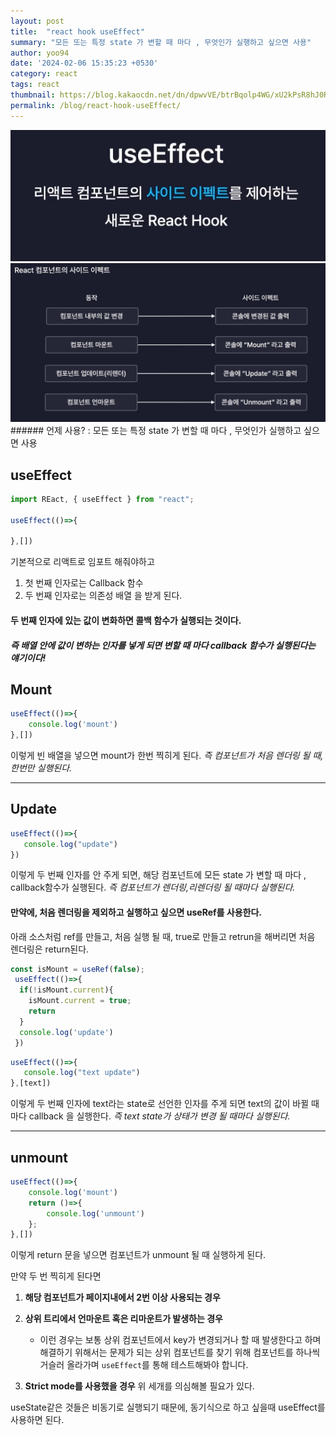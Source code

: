 ```yaml
---
layout: post
title:  "react hook useEffect"
summary: "모든 또는 특정 state 가 변할 때 마다 , 무엇인가 실행하고 싶으면 사용"
author: yoo94
date: '2024-02-06 15:35:23 +0530'
category: react
tags: react
thumbnail: https://blog.kakaocdn.net/dn/dpwvVE/btrBqolp4WG/xU2kPsR8hJ0Rpx9B1LSoZ1/img.png
permalink: /blog/react-hook-useEffect/
---
```

<img src="/blog/postImg/Pasted image 20240506123932.png" alt="Pasted image 20240506123932.png" style="max-width:100%;">
<img src="/blog/postImg/Pasted image 20240506124009.png" alt="Pasted image 20240506124009.png" style="max-width:100%;">
###### 언제 사용?  : 모든 또는 특정 state 가 변할 때 마다 , 무엇인가 실행하고 싶으면 사용

## useEffect
```jsx
import REact, { useEffect } from "react";

useEffect(()=>{

},[])
```
기본적으로 리액트로 임포트 해줘야하고
1. 첫 번째 인자로는 Callback 함수
2. 두 번째 인자로는 의존성 배열
   을 받게 된다.

#### 두 번째 인자에 있는 값이 변화하면 콜백 함수가 실행되는 것이다.
##### 즉 배열 안에 값이 변하는 인자를 넣게 되면 변할 때 마다 callback 함수가 실행된다는 얘기이다!

## Mount
```jsx
useEffect(()=>{
	console.log('mount')
},[])
```
이렇게 빈 배열을 넣으면 mount가 한번 찍히게 된다.
*즉 컴포넌트가 처음 렌더링 될 때, 한번만 실행된다.*

---
## Update
```jsx
useEffect(()=>{
   console.log("update")
})
```
이렇게 두 번째 인자를 안 주게 되면, 해당 컴포넌트에 모든 state 가 변할 때 마다 , callback함수가 실행된다.
*즉 컴포넌트가 렌더링,리렌더링 될 때마다 실행된다.*
#### 만약에, 처음 렌더링을 제외하고 실행하고 싶으면 useRef를 사용한다.
아래 소스처럼 ref를 만들고, 처음 실행 될 때, true로 만들고 retrun을 해버리면 처음 렌더링은 return된다.
```jsx
const isMount = useRef(false);
 useEffect(()=>{
  if(!isMount.current){
    isMount.current = true;
    return
  }
  console.log('update')
 })
```


```jsx
useEffect(()=>{
   console.log("text update")
},[text])

```
이렇게 두 번째 인자에 text라는 state로 선언한 인자를 주게 되면 text의 값이 바뀔 때마다 callback 을 실행한다.
*즉 text state가 상태가 변경 될 때마다 실행된다.*



---
## unmount
```jsx
useEffect(()=>{
    console.log('mount')
	return ()=>{
		console.log('unmount')
	};
},[])
```
이렇게 return 문을 넣으면 컴포넌트가 unmount 될 때 실행하게 된다.

만약 두 번 찍히게 된다면
1. **해당 컴포넌트가 페이지내에서 2번 이상 사용되는 경우**

2. **상위 트리에서 언마운트 혹은 리마운트가 발생하는 경우**
    - 이런 경우는 보통 상위 컴포넌트에서 key가 변경되거나 할 때 발생한다고 하며 해결하기 위해서는 문제가 되는 상위 컴포넌트를 찾기 위해 컴포넌트를 하나씩 거슬러 올라가며 `useEffect`를 통해 테스트해봐야 합니다.

3. **Strict mode를 사용했을 경우**
   위 세개를 의심해볼 필요가 있다.

useState같은 것들은 비동기로 실행되기 때문에, 동기식으로 하고 싶을때 useEffect를 사용하면 된다.

